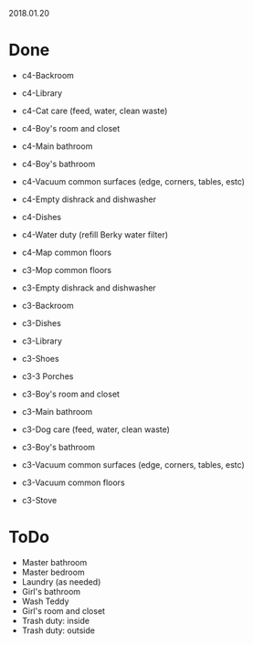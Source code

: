 2018.01.20
# Done
   * c4-Backroom
   * c4-Library
   * c4-Cat care (feed, water, clean waste)
   * c4-Boy's room and closet
   * c4-Main bathroom
   * c4-Boy's bathroom
   * c4-Vacuum common surfaces (edge, corners, tables, estc)
   * c4-Empty dishrack and dishwasher
   * c4-Dishes
   * c4-Water duty (refill Berky water filter)
   * c4-Map common floors
 
   * c3-Mop common floors
   * c3-Empty dishrack and dishwasher
   * c3-Backroom
   * c3-Dishes
   * c3-Library
   * c3-Shoes
   * c3-3 Porches
   * c3-Boy's room and closet
   * c3-Main bathroom
   * c3-Dog care (feed, water, clean waste)
   * c3-Boy's bathroom
   * c3-Vacuum common surfaces (edge, corners, tables, estc)
   * c3-Vacuum common floors
   * c3-Stove
# ToDo
   * Master bathroom
   * Master bedroom
   * Laundry (as needed)
   * Girl's bathroom
   * Wash Teddy
   * Girl's room and closet
   * Trash duty: inside
   * Trash duty: outside
